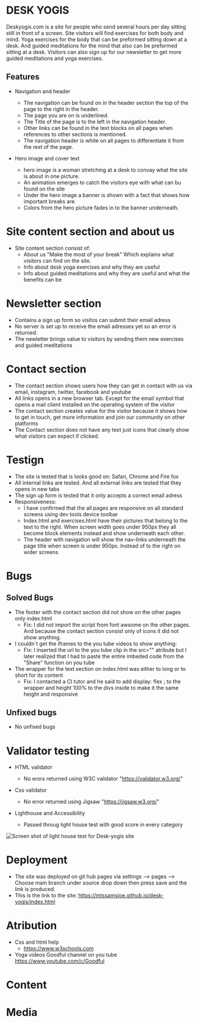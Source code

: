 # DESK YOGIS

Deskyogis.com is a site for people who send several hours per day sitting still in front of a screen.
Site visitors will find exercises for both body and mind. 
Yoga exercises for the body that can be preformed sitting down at a desk.
And guided meditations for the mind that also can be preformed sitting at a desk.
Visitors can also sign up for our newsletter to get more guided meditations and yoga exercises. 

## Features

- Navigation and header
    - The navigation can be found on in the header section the top of the page to the right in the header.
    - The page you are on is underlined.
    - The Title of the page is to the left in the navigation header. 
    - Other links can be found in the text blocks on all pages when references to other sections is mentioned.
    - The navigation header is white on all pages to differentiate it from the rest of the page.

- Hero image and cover text
    - hero image is a woman stretching at a desk to convay what the site is about in one picture.
    - An animation emerges to catch the visitors eye with what can bu found on the site
    - Under the hero image a banner is shown with a fact that shows how important breaks are.
    - Colors from the hero picture fades in to the banner underneath.

# Site content section and about us
 - Site content section consist of:
    - About us "Make the most of your break" Which explains what visitors can find on the site.
    - Info about desk yoga exercises and why they are useful
    - Info about guided meditations and why they are useful and what the benefits can be
 

# Newsletter section
- Contains a sign up form so visitos can submit their email adress
- No server is set up to receive the email adresses yet so an error is returned. 
- The newletter brings value to visitors by sending them new exercises and guided meditations

# Contact section
- The contact section shows users how they can get in contact with us via email, instagram, twitter, facebook and youtube
- All links opens in a new browser tab. Except for the email symbol that opens a mail client installed on the operating system of the visitor
- The contact section creates value for the visitor because it shows how to get in touch, get more information and join our community  on other platforms
- The Contact section does not have any text just icons that clearly show what visitors can expect if clicked.

# Testign
- The site is tested that is looks good on: Safari, Chrome and Fire fox
- All internal links are tested. And all external links are tested that they opens in new tabs
- The sign up form is tested that it only accepts a correct email adress
- Responsiveness:
    - I have confirmed that the all pages are responsive on all standard screens using dev tools device toolbar
    - Index.html and exercises.html have their pictures that belong to the text to the right. When screen width goes under 950px they all become block elements instead and show underneath each other.
    - The header with navigation will show the nav-links underneath the page title when screen is under 950px. Instead of to the right on wider screens

# Bugs
   
## Solved Bugs
- The footer with the contact section did not show on the other pages only index.html
    - Fix: I did not import the script from font awsome on the other pages. And because the contact section consist only of icons it did not show anything.
- I couldn´t get the iframes to the you tube videos to show anything:
    - Fix: I inserted the url to the you tube clip in the src="" atribute but I later realized that I had to paste the entire imbeded code from the "Share" function on you tube 
- The wrapper for the text section on index.html was either to long or to short for its content
    - Fix: I contacted a CI tutor and he said to add display: flex ; to the wrapper and height 100% to the divs inside to make it the same height and responsive    


## Unfixed bugs
- No unfixed bugs

# Validator testing

- HTML validator
    - No erors returned using W3C validator "https://validator.w3.org/"

- Css validator
    - No error returned using Jigsaw "https://jigsaw.w3.org/"

- Lighthouse and Accessibility
    - Passed throug light house test with good score in every category

<img src="Lighthouse_test.png" alt="Screen shot of light house test for Desk-yogis site">




# Deployment

- The site was deployed on git hub pages via settings --> pages --> Choose main branch under source drop down then press save and the link is produced.
- This is the link to the site: https://mtssamsioe.github.io/desk-yogis/index.html

# Atribution

- Css and html help
    - https://www.w3schools.com
- Yoga videos Goodful channel on you tube https://www.youtube.com/c/Goodful

# Content

# Media
